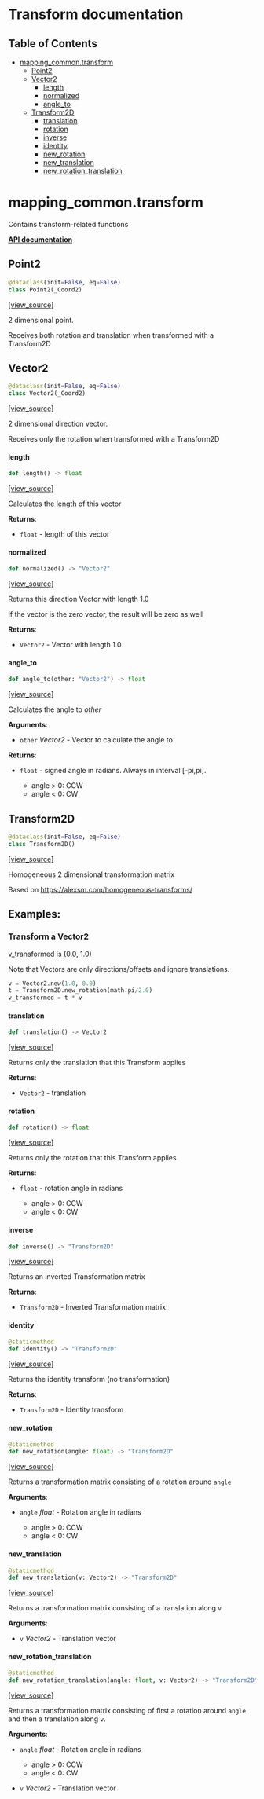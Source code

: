 <!-- markdownlint-disable -->
# Transform documentation

## Table of Contents

* [mapping\_common.transform](#mapping_common.transform)
  * [Point2](#mapping_common.transform.Point2)
  * [Vector2](#mapping_common.transform.Vector2)
    * [length](#mapping_common.transform.Vector2.length)
    * [normalized](#mapping_common.transform.Vector2.normalized)
    * [angle\_to](#mapping_common.transform.Vector2.angle_to)
  * [Transform2D](#mapping_common.transform.Transform2D)
    * [translation](#mapping_common.transform.Transform2D.translation)
    * [rotation](#mapping_common.transform.Transform2D.rotation)
    * [inverse](#mapping_common.transform.Transform2D.inverse)
    * [identity](#mapping_common.transform.Transform2D.identity)
    * [new\_rotation](#mapping_common.transform.Transform2D.new_rotation)
    * [new\_translation](#mapping_common.transform.Transform2D.new_translation)
    * [new\_rotation\_translation](#mapping_common.transform.Transform2D.new_rotation_translation)

<a id="mapping_common.transform"></a>

# mapping\_common.transform

Contains transform-related functions

**[API documentation](/doc/mapping/generated/mapping_common/transform.md)**

<a id="mapping_common.transform.Point2"></a>

## Point2

```python
@dataclass(init=False, eq=False)
class Point2(_Coord2)
```

[[view_source]](/doc/mapping/../../code/mapping/ext_modules/mapping_common/transform.py#L47)

2 dimensional point.

Receives both rotation and translation when transformed with a Transform2D

<a id="mapping_common.transform.Vector2"></a>

## Vector2

```python
@dataclass(init=False, eq=False)
class Vector2(_Coord2)
```

[[view_source]](/doc/mapping/../../code/mapping/ext_modules/mapping_common/transform.py#L106)

2 dimensional direction vector.

Receives only the rotation when transformed with a Transform2D

<a id="mapping_common.transform.Vector2.length"></a>

#### length

```python
def length() -> float
```

[[view_source]](/doc/mapping/../../code/mapping/ext_modules/mapping_common/transform.py#L111)

Calculates the length of this vector

**Returns**:

- `float` - length of this vector

<a id="mapping_common.transform.Vector2.normalized"></a>

#### normalized

```python
def normalized() -> "Vector2"
```

[[view_source]](/doc/mapping/../../code/mapping/ext_modules/mapping_common/transform.py#L121)

Returns this direction Vector with length 1.0

If the vector is the zero vector, the result will be zero as well

**Returns**:

- `Vector2` - Vector with length 1.0

<a id="mapping_common.transform.Vector2.angle_to"></a>

#### angle\_to

```python
def angle_to(other: "Vector2") -> float
```

[[view_source]](/doc/mapping/../../code/mapping/ext_modules/mapping_common/transform.py#L134)

Calculates the angle to *other*

**Arguments**:

- `other` _Vector2_ - Vector to calculate the angle to
  

**Returns**:

- `float` - signed angle in radians. Always in interval [-pi,pi].
  
  - angle > 0: CCW
  - angle < 0: CW

<a id="mapping_common.transform.Transform2D"></a>

## Transform2D

```python
@dataclass(init=False, eq=False)
class Transform2D()
```

[[view_source]](/doc/mapping/../../code/mapping/ext_modules/mapping_common/transform.py#L251)

Homogeneous 2 dimensional transformation matrix

Based on https://alexsm.com/homogeneous-transforms/

## Examples:
### Transform a Vector2
v_transformed is (0.0, 1.0)

Note that Vectors are only directions/offsets and ignore translations.
```python
v = Vector2.new(1.0, 0.0)
t = Transform2D.new_rotation(math.pi/2.0)
v_transformed = t * v
```

<a id="mapping_common.transform.Transform2D.translation"></a>

#### translation

```python
def translation() -> Vector2
```

[[view_source]](/doc/mapping/../../code/mapping/ext_modules/mapping_common/transform.py#L278)

Returns only the translation that this Transform applies

**Returns**:

- `Vector2` - translation

<a id="mapping_common.transform.Transform2D.rotation"></a>

#### rotation

```python
def rotation() -> float
```

[[view_source]](/doc/mapping/../../code/mapping/ext_modules/mapping_common/transform.py#L288)

Returns only the rotation that this Transform applies

**Returns**:

- `float` - rotation angle in radians
  
  - angle > 0: CCW
  - angle < 0: CW

<a id="mapping_common.transform.Transform2D.inverse"></a>

#### inverse

```python
def inverse() -> "Transform2D"
```

[[view_source]](/doc/mapping/../../code/mapping/ext_modules/mapping_common/transform.py#L301)

Returns an inverted Transformation matrix

**Returns**:

- `Transform2D` - Inverted Transformation matrix

<a id="mapping_common.transform.Transform2D.identity"></a>

#### identity

```python
@staticmethod
def identity() -> "Transform2D"
```

[[view_source]](/doc/mapping/../../code/mapping/ext_modules/mapping_common/transform.py#L310)

Returns the identity transform (no transformation)

**Returns**:

- `Transform2D` - Identity transform

<a id="mapping_common.transform.Transform2D.new_rotation"></a>

#### new\_rotation

```python
@staticmethod
def new_rotation(angle: float) -> "Transform2D"
```

[[view_source]](/doc/mapping/../../code/mapping/ext_modules/mapping_common/transform.py#L319)

Returns a transformation matrix consisting of a rotation around `angle`

**Arguments**:

- `angle` _float_ - Rotation angle in radians
  
  - angle > 0: CCW
  - angle < 0: CW

<a id="mapping_common.transform.Transform2D.new_translation"></a>

#### new\_translation

```python
@staticmethod
def new_translation(v: Vector2) -> "Transform2D"
```

[[view_source]](/doc/mapping/../../code/mapping/ext_modules/mapping_common/transform.py#L337)

Returns a transformation matrix consisting of a translation along `v`

**Arguments**:

- `v` _Vector2_ - Translation vector

<a id="mapping_common.transform.Transform2D.new_rotation_translation"></a>

#### new\_rotation\_translation

```python
@staticmethod
def new_rotation_translation(angle: float, v: Vector2) -> "Transform2D"
```

[[view_source]](/doc/mapping/../../code/mapping/ext_modules/mapping_common/transform.py#L348)

Returns a transformation matrix consisting of first a rotation around `angle`
and then a translation along `v`.

**Arguments**:

- `angle` _float_ - Rotation angle in radians
  - angle > 0: CCW
  - angle < 0: CW
  
- `v` _Vector2_ - Translation vector

